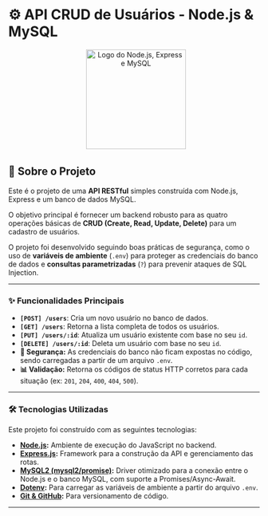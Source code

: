# ⚙️ API CRUD de Usuários - Node.js & MySQL

<div align="center">
  <img width="200" alt="Logo do Node.js, Express e MySQL" src="https://github.com/user-attachments/assets/b8b80159-f242-4f9a-8b84-3c66f54c9d53" />
</div>

## 📄 Sobre o Projeto

Este é o projeto de uma **API RESTful** simples construída com Node.js, Express e um banco de dados MySQL.

O objetivo principal é fornecer um backend robusto para as quatro operações básicas de **CRUD (Create, Read, Update, Delete)** para um cadastro de usuários.

O projeto foi desenvolvido seguindo boas práticas de segurança, como o uso de **variáveis de ambiente** (`.env`) para proteger as credenciais do banco de dados e **consultas parametrizadas** (`?`) para prevenir ataques de SQL Injection.

---

### ✨ Funcionalidades Principais

* **`[POST] /users`**: Cria um novo usuário no banco de dados.
* **`[GET] /users`**: Retorna a lista completa de todos os usuários.
* **`[PUT] /users/:id`**: Atualiza um usuário existente com base no seu `id`.
* **`[DELETE] /users/:id`**: Deleta um usuário com base no seu `id`.
* **🔐 Segurança:** As credenciais do banco não ficam expostas no código, sendo carregadas a partir de um arquivo `.env`.
* **📊 Validação:** Retorna os códigos de status HTTP corretos para cada situação (ex: `201`, `204`, `400`, `404`, `500`).

---

### 🛠️ Tecnologias Utilizadas

Este projeto foi construído com as seguintes tecnologias:

* **[Node.js](https://nodejs.org/):** Ambiente de execução do JavaScript no backend.
* **[Express.js](https://expressjs.com/pt-br/):** Framework para a construção da API e gerenciamento das rotas.
* **[MySQL2 (mysql2/promise)](https://github.com/sidorares/node-mysql2):** Driver otimizado para a conexão entre o Node.js e o banco MySQL, com suporte a Promises/Async-Await.
* **[Dotenv](https://github.com/motdotla/dotenv):** Para carregar as variáveis de ambiente a partir do arquivo `.env`.
* **[Git & GitHub](https://github.com/):** Para versionamento de código.

---
